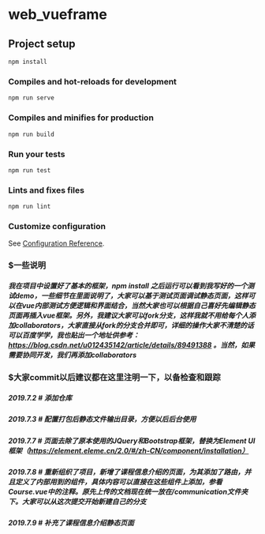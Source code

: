 # web_vueframe

## Project setup
```
npm install
```

### Compiles and hot-reloads for development
```
npm run serve
```

### Compiles and minifies for production
```
npm run build
```

### Run your tests
```
npm run test
```

### Lints and fixes files
```
npm run lint
```

### Customize configuration
See [Configuration Reference](https://cli.vuejs.org/config/).
### $一些说明
##### 我在项目中设置好了基本的框架，npm install 之后运行可以看到我写好的一个测试demo，一些细节在里面说明了，大家可以基于测试页面调试静态页面，这样可以在vue内部测试方便逻辑和界面结合，当然大家也可以根据自己喜好先编辑静态页面再插入vue框架。另外，我建议大家可以fork分支，这样我就不用给每个人添加collaborators，大家直接从fork的分支合并即可，详细的操作大家不清楚的话可以百度学学，我也贴出一个地址供参考：https://blog.csdn.net/u012435142/article/details/89491388 。当然，如果需要协同开发，我们再添加collaborators

### $大家commit以后建议都在这里注明一下，以备检查和跟踪
##### 2019.7.2 # 添加仓库
##### 2019.7.3 # 配置打包后静态文件输出目录，方便以后后台使用
##### 2019.7.7 # 页面去除了原本使用的JQuery和Bootstrap框架，替换为Element UI框架（https://element.eleme.cn/2.0/#/zh-CN/component/installation）
##### 2019.7.8 # 重新组织了项目，新增了课程信息介绍的页面，为其添加了路由，并且定义了内部用到的组件，具体内容可以直接在这些组件上添加，参看Course.vue中的注释。原先上传的文档现在统一放在/communication文件夹下。大家可以从这次提交开始新建自己的分支
##### 2019.7.9 # 补充了课程信息介绍静态页面
